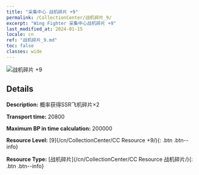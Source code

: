 ```yaml
---
title: "采集中心 战机碎片 +9"
permalink: /CollectionCenter/战机碎片_9/
excerpt: "Wing Fighter 采集中心战机碎片 +9"
last_modified_at: 2024-01-15
locale: cn
ref: "战机碎片_9.md"
toc: false
classes: wide
---
```



![战机碎片 +9](/images/cc/CC_战机碎片_6.png)

## Details

  **Description:** 概率获得SSR飞机碎片×2

  **Transport time:** 20800

  **Maximum BP in time calculation:** 200000

  **Resource Level:** [9](/cn/CollectionCenter/CC Resource +9/){: .btn .btn--info}

  **Resource Type:** [战机碎片](/cn/CollectionCenter/CC Resource 战机碎片/){: .btn .btn--info}

